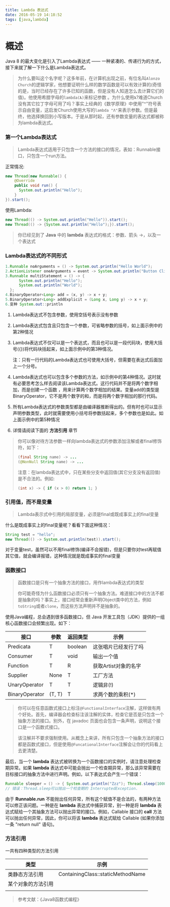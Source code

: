 ```yaml
---
title: Lambda 表达式
date: 2016-05-19 14:18:52
tags: [java,lambda]
---
```


# 概述

Java 8 的最大变化是引入了Lambda表达式 —— 一种紧凑的、传递行为的方式，接下来就了解一下什么是Lambda表达式。

> 为什么要叫这个名字呢？这多年前，在计算机出现之前，有位名叫`Alonzo Church`的逻辑学家，他想要证明什么样的数学函数是可以有效计算的(奇怪的是，当时已经存在了许多已知的函数，但是没有人知道怎么去计算它们的值)。他使用希腊字母的`lambda(𝛌)`来标记参数 。为什么使用`𝛌`?难道Church没有其它拉丁字母可用了吗？事实上经典的《数学原理》中使用"^"符号表示自由变量，这启发Church使用大写的`lambda "Λ"`来表示参数。但是最终，他选择换回到小写版本。于是从那时起，还有参数变量的表达式都被称为lambda表达式。

<!-- More -->

### 第一个Lambda表达式

> Lambda表达式适用于只包含一个方法的接口的情况，表如：Runnable接口，只包含一个run方法。

正常情况:

```java
new Thread(new Runnable() {
    @Override
    public void run() {
      System.out.println("Hello");
    }
}).start();
```

使用Lambda:

```java
new Thread(() -> System.out.println("Hello")).start();
new Thread(() -> {System.out.println("Hello");}).start();
```

> 你已经见到了 **Java** 中的  **lambda** 表达式的格式：参数、箭头 ->，以及一个表达式

### Lambda表达式的不同形式

```java
1.Runnable noArguments = () -> System.out.println("Hello World");
2.ActionListener oneArguments = event -> System.out.println("Button Clicked");
3.Runnable multiStatement = () -> {
  	  System.out.println("Hello");
  	  System.out.println("World");
  };
4.BinaryOperator<Long> add = (x, y) -> x + y;
5.BinaryOperator<Long> addExplicit = (Long x, Long y) -> x + y;
6.变种 System.out::println
```

1. Lambda表达式不包含参数，使用空括号表示没有参数

2. Lambda表达式包含且只包含一个参数，可省略参数的括号，如上面示例中的第2种情况

3. Lambda表达式不仅可以是一个表达式，而且也可以是一段代码块，使用大括号({})将代码块括起来，如上面示例中的第3种情况。

   注：只有一行代码的Lambda表达式也可使用大括号，但需要在表达式后面加上一个分号。

4. Lambda表达式也可以包含多个参数的方法，如示例中的第4种情况。这时就有必要思考怎么样去阅读该Lambda表达式。这行代码并不是将两个数字相加，而是创建一个函数 ，用来计算两个数字相加的结果。变量add的类型是BinaryOperator<Long>，它不是两个数字的和，而是将两个数字相加的那行代码。

5. 所有Lambda表达式的参数类型都是由编译器推断得出的。但有时也可以显示声明参数类型，此时就需要使用小括号将参数括起来，多个参数也是如此。如上面示例中的第5种情况

6. 详情请阅读下面的 **方法引用** 章节


> 你可以像对待方法参数一样向lambda表达式的参数添加注解或者final修饰符，如下：
>
> ```java
> (final String name) -> ...
> (@NonNull String name) -> ...
> ```
>
> 注意：在lambda表达式中，只在某些分支中返回值(其它分支没有返回值)是不合法的。例如:
>
> ```java
> (int x) -> { if (x > 0) return 1; }
> ```

### 引用值，而不是变量

> Lambda表示式中引用的局部变量，必须是final或既成事实上的final变量

什么是既成事实上的final变量呢？看看下面这种情况：

```java
String test = "hello";
new Thread(() -> System.out.println(test)).start();
```

对于变量test，虽然可以不用final修饰(编译不会报错)，但是只要你对test再赋值其它值，就会编译报错，这种情况就是既成事实的final变量

### 函数接口

> 函数接口是只有一个抽象方法的接口，用作lambda表达式的类型
>
> 你可能奇怪为什么函数接口必须只有一个抽象方法。难道接口中的方法不都是抽象的吗？事实上，接口经常会重新声明Object类中的方法，例如`toString`或者`clone`，而这些方法声明并不是抽象的。

使用Java编程，总会遇到很多函数接口，但 Java 开发工具包（JDK）提供的一组核心函数接口会频繁出现。如下：

| 接口                | 参数     | 返回类型    | 示例            |
| ----------------- | ------ | ------- | ------------- |
| Predicata<T>      | T      | boolean | 这张唱片已经发行了吗    |
| Consumer<T>       | T      | void    | 输出一个值         |
| Function<T>       | T      | R       | 获取Artist对象的名字 |
| Supplier<T>       | None   | T       | 工厂方法          |
| UnaryOperator<T>  | T      | T       | 逻辑非(!)        |
| BinaryOperator<T> | (T, T) | T       | 求两个数的乘积(*)    |

> 你可以在任意函数式接口上标注`@FunctionalInterface`注解，这样做有两个好处。首先，编译器会检查标注该注解的实体，检查它是否是只包含一个抽象方法的接口。别外，在 javadoc 页面也会包含一条声明，说明这个接口是一个函数式接口。
>
> 该注解并不要求强制使用。从概念上来讲，所有只包含一个抽象方法的接口都是函数式接口，但是使用`@FuncationalInterface`注解会让你的代码看上去更清楚。

最后，当一个 **lambda** 表达式被转换为一个函数接口的实例时，请注意处理检查期异常。如果  **lambda** 表达式中可能会抛出一个检查期异常，那么该异常需要在目标接口的抽象方法中进行声明。例如，以下表达式会产生一个错误：

```java
Runnable sleeper = () -> { System.out.println("Zzz"); Thread.sleep(1000); };
// 错误：Thread.sleep可以抛出一个检查期的 InterruptedException.
```

由于 **Runnable.run** 不能抛出任何异常，所有这个赋值不是合法的，有两种方法可以修正该问题。一种是在 **lambda** 表达式中捕获异常，别一种是将  **lambda** 表达式赋给一个其抽象方法可以抛出异常的接口。例如，Callable 接口的 **call** 方法可以抛出任何异常，因此，你可以将该 **lambda** 表达式赋给 Callable<Void> (如果你添加一条 "return null" 语句)。

### 方法引用 

 一共有四种类型的方法引用

| 类型        | 示例                                |
| --------- | --------------------------------- |
| 类静态方法引用   | ContainingClass::staticMethodName |
| 某个对象的方法引用 |                                   |
|           |                                   |



> 参考文献：《Java8函数式编程》